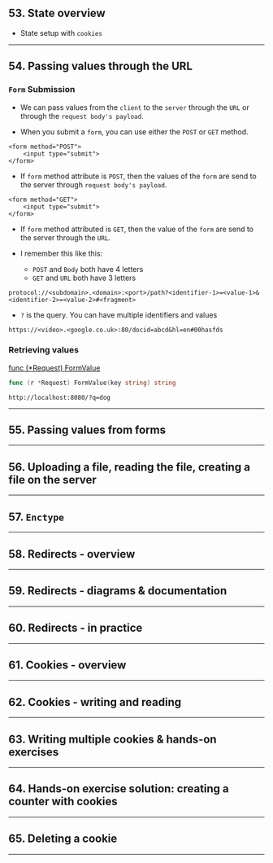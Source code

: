 ## 53. State overview

* State setup with `cookies`

***

## 54. Passing values through the URL

### `Form` Submission

* We can pass values from the `client` to the `server` through the `URL` or through the `request body's payload`.

* When you submit a `form`, you can use either the `POST` or `GET` method. 
```
<form method="POST">
    <input type="submit">
</form>
```
* If `form` method attribute is `POST`, then the values of the `form` are send to the server through `request body's payload`. 

```
<form method="GET">
    <input type="submit">
</form>
```
* If `form` method attributed is `GET`, then the value of the `form` are send to the server through the `URL`.

* I remember this like this:
    - `POST` and `Body` both have 4 letters
    - `GET` and `URL` both have 3 letters

```
protocol://<subdomain>.<domain>:<port>/path?<identifier-1>=<value-1>&<identifier-2>=<value-2>#<fragment>
```
* `?` is the query. You can have multiple identifiers and values
```
https://<video>.<google.co.uk>:80/docid=abcd&hl=en#00hasfds
```

### Retrieving values

[func (*Request) FormValue](https://godoc.org/net/http#Request.FormValue)
``` Go
func (r *Request) FormValue(key string) string
```

`http://localhost:8080/?q=dog`

***

## 55. Passing values from forms

***

## 56. Uploading a file, reading the file, creating a file on the server

***

## 57. `Enctype`

***

## 58. Redirects - overview

***

## 59. Redirects - diagrams & documentation

***

## 60. Redirects - in practice

***

## 61. Cookies - overview

***

## 62. Cookies - writing and reading

***

## 63. Writing multiple cookies & hands-on exercises

***

## 64. Hands-on exercise solution: creating a counter with cookies

***

## 65. Deleting a cookie

***


